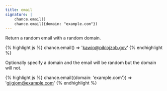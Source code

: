 ```yaml
---
title: email
signature: |
    chance.email()
    chance.email({domain: "example.com"})
---
```


Return a random email with a random domain.

{% highlight js %}
chance.email()
=> 'kawip@piklojzob.gov'
{% endhighlight %}

Optionally specify a domain and the email will be random but the domain will not.

{% highlight js %}
chance.email({domain: 'example.com'})
=> 'giigjom@example.com'
{% endhighlight %}
